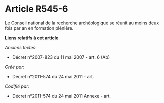 # Article R545-6

Le Conseil national de la recherche archéologique se réunit au moins deux fois par an en formation plénière.

**Liens relatifs à cet article**

_Anciens textes_:

  - Décret n°2007-823 du 11 mai 2007 - art. 6 (Ab)

_Créé par_:

  - Décret n°2011-574 du 24 mai 2011  - art.

_Codifié par_:

  - Décret n°2011-574 du 24 mai 2011 Annexe - art.
